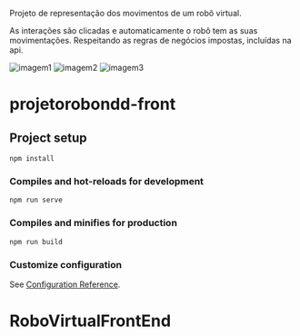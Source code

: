 Projeto de representação dos movimentos de um robô virtual.

As interações são clicadas e automaticamente o robô tem as suas movimentações.
Respeitando as regras de negócios impostas, incluídas na api.

![imagem1](https://user-images.githubusercontent.com/42949902/113318013-620bb580-92e6-11eb-844e-721081b3a01e.png)
![imagem2](https://user-images.githubusercontent.com/42949902/113318016-62a44c00-92e6-11eb-9555-e3ea03d75e49.png)
![imagem3](https://user-images.githubusercontent.com/42949902/113318018-633ce280-92e6-11eb-8712-b3e15bd09c06.png)

# projetorobondd-front

## Project setup
```
npm install
```

### Compiles and hot-reloads for development
```
npm run serve
```

### Compiles and minifies for production
```
npm run build
```

### Customize configuration
See [Configuration Reference](https://cli.vuejs.org/config/).
# RoboVirtualFrontEnd

